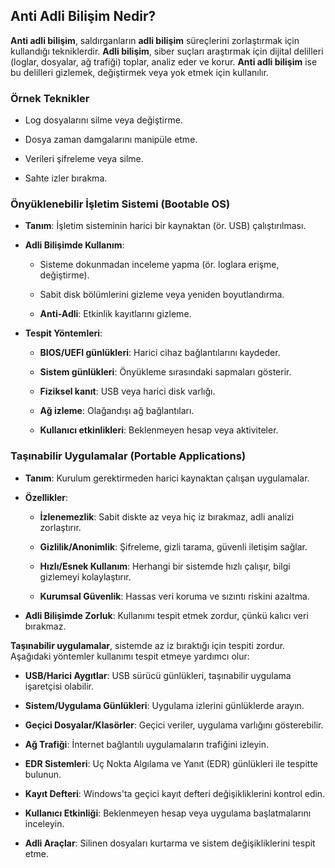 ## Anti Adli Bilişim Nedir?

**Anti adli bilişim**, saldırganların **adli bilişim** süreçlerini zorlaştırmak için kullandığı tekniklerdir. **Adli bilişim**, siber suçları araştırmak için dijital delilleri (loglar, dosyalar, ağ trafiği) toplar, analiz eder ve korur. **Anti adli bilişim** ise bu delilleri gizlemek, değiştirmek veya yok etmek için kullanılır.

### Örnek Teknikler

- Log dosyalarını silme veya değiştirme.
    
- Dosya zaman damgalarını manipüle etme.
    
- Verileri şifreleme veya silme.
    
- Sahte izler bırakma.


### Önyüklenebilir İşletim Sistemi (Bootable OS)

- **Tanım**: İşletim sisteminin harici bir kaynaktan (ör. USB) çalıştırılması.
    
- **Adli Bilişimde Kullanım**:
    
    - Sisteme dokunmadan inceleme yapma (ör. loglara erişme, değiştirme).
        
    - Sabit disk bölümlerini gizleme veya yeniden boyutlandırma.
        
    - **Anti-Adli**: Etkinlik kayıtlarını gizleme.
        
- **Tespit Yöntemleri**:
    
    - **BIOS/UEFI günlükleri**: Harici cihaz bağlantılarını kaydeder.
        
    - **Sistem günlükleri**: Önyükleme sırasındaki sapmaları gösterir.
        
    - **Fiziksel kanıt**: USB veya harici disk varlığı.
        
    - **Ağ izleme**: Olağandışı ağ bağlantıları.
        
    - **Kullanıcı etkinlikleri**: Beklenmeyen hesap veya aktiviteler.
        

### Taşınabilir Uygulamalar (Portable Applications)

- **Tanım**: Kurulum gerektirmeden harici kaynaktan çalışan uygulamalar.
    
- **Özellikler**:
    
    - **İzlenemezlik**: Sabit diskte az veya hiç iz bırakmaz, adli analizi zorlaştırır.
        
    - **Gizlilik/Anonimlik**: Şifreleme, gizli tarama, güvenli iletişim sağlar.
        
    - **Hızlı/Esnek Kullanım**: Herhangi bir sistemde hızlı çalışır, bilgi gizlemeyi kolaylaştırır.
        
    - **Kurumsal Güvenlik**: Hassas veri koruma ve sızıntı riskini azaltma.
        
- **Adli Bilişimde Zorluk**: Kullanımı tespit etmek zordur, çünkü kalıcı veri bırakmaz.

**Taşınabilir uygulamalar**, sistemde az iz bıraktığı için tespiti zordur. Aşağıdaki yöntemler kullanımı tespit etmeye yardımcı olur:

- **USB/Harici Aygıtlar**: USB sürücü günlükleri, taşınabilir uygulama işaretçisi olabilir.
    
- **Sistem/Uygulama Günlükleri**: Uygulama izlerini günlüklerde arayın.
    
- **Geçici Dosyalar/Klasörler**: Geçici veriler, uygulama varlığını gösterebilir.
    
- **Ağ Trafiği**: İnternet bağlantılı uygulamaların trafiğini izleyin.
    
- **EDR Sistemleri**: Uç Nokta Algılama ve Yanıt (EDR) günlükleri ile tespitte bulunun.
    
- **Kayıt Defteri**: Windows'ta geçici kayıt defteri değişikliklerini kontrol edin.
    
- **Kullanıcı Etkinliği**: Beklenmeyen hesap veya uygulama başlatmalarını inceleyin.
    
- **Adli Araçlar**: Silinen dosyaları kurtarma ve sistem değişikliklerini tespit etme.


